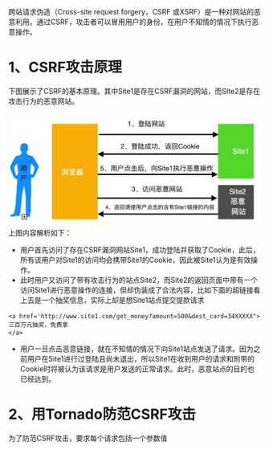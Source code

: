 跨站请求伪造（Cross-site request forgery，CSRF 或XSRF）是一种对网站的恶意利用。通过CSRF，攻击者可以冒用用户的身份，在用户不知情的情况下执行恶意操作。

# 1、CSRF攻击原理

下图展示了CSRF的基本原理。其中Site1是存在CSRF漏洞的网站，而SIte2是存在攻击行为的恶意网站。

![](/assets/Jietu20181008-221918.jpg)上图内容解析如下：

* 用户首先访问了存在CSRF漏洞网站Site1，成功登陆并获取了Cookie，此后，所有该用户对Site1的访问均会携带Site1的Cookie，因此被Site1认为是有效操作。
* 此时用户又访问了带有攻击行为的站点Site2，而Site2的返回页面中带有一个访问Site1进行恶意操作的连接，但却伪装成了合法内容，比如下面的超链接看上去是一个抽奖信息，实际上却是想Site1站点提交提款请求

```
<a href='http://www.site1.com/get_money?amount=500&dest_card=34XXXXX">
三百万元抽奖，免费拿
</a>
```

* 用户一旦点击恶意链接，就在不知情的情况下向Site1站点发送了请求。因为之前用户在Site1进行过登陆且尚未退出，所以Site1在收到用户的请求和附带的Cookie时将被认为该请求是用户发送的正常请求。此时，恶意站点的目的也已经达到。

# 2、用Tornado防范CSRF攻击

为了防范CSRF攻击，要求每个请求包括一个参数值

